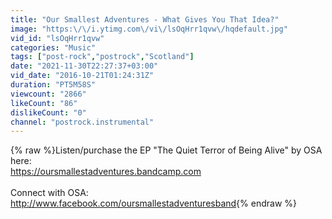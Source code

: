 ```yaml
---
title: "Our Smallest Adventures - What Gives You That Idea?"
image: "https:\/\/i.ytimg.com\/vi\/lsOqHrr1qvw\/hqdefault.jpg"
vid_id: "lsOqHrr1qvw"
categories: "Music"
tags: ["post-rock","postrock","Scotland"]
date: "2021-11-30T22:27:37+03:00"
vid_date: "2016-10-21T01:24:31Z"
duration: "PT5M58S"
viewcount: "2866"
likeCount: "86"
dislikeCount: "0"
channel: "postrock.instrumental"
---
```

{% raw %}Listen/purchase the EP &quot;The Quiet Terror of Being Alive&quot; by OSA here:<br /><a rel="nofollow" target="blank" href="https://oursmallestadventures.bandcamp.com">https://oursmallestadventures.bandcamp.com</a><br /><br />Connect with OSA: <a rel="nofollow" target="blank" href="http://www.facebook.com/oursmallestadventuresband">http://www.facebook.com/oursmallestadventuresband</a>{% endraw %}
